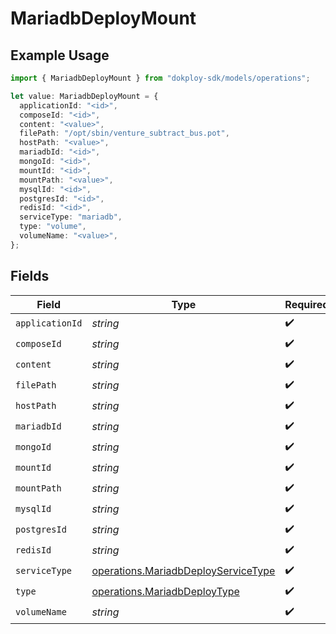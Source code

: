 # MariadbDeployMount

## Example Usage

```typescript
import { MariadbDeployMount } from "dokploy-sdk/models/operations";

let value: MariadbDeployMount = {
  applicationId: "<id>",
  composeId: "<id>",
  content: "<value>",
  filePath: "/opt/sbin/venture_subtract_bus.pot",
  hostPath: "<value>",
  mariadbId: "<id>",
  mongoId: "<id>",
  mountId: "<id>",
  mountPath: "<value>",
  mysqlId: "<id>",
  postgresId: "<id>",
  redisId: "<id>",
  serviceType: "mariadb",
  type: "volume",
  volumeName: "<value>",
};
```

## Fields

| Field                                                                                      | Type                                                                                       | Required                                                                                   | Description                                                                                |
| ------------------------------------------------------------------------------------------ | ------------------------------------------------------------------------------------------ | ------------------------------------------------------------------------------------------ | ------------------------------------------------------------------------------------------ |
| `applicationId`                                                                            | *string*                                                                                   | :heavy_check_mark:                                                                         | N/A                                                                                        |
| `composeId`                                                                                | *string*                                                                                   | :heavy_check_mark:                                                                         | N/A                                                                                        |
| `content`                                                                                  | *string*                                                                                   | :heavy_check_mark:                                                                         | N/A                                                                                        |
| `filePath`                                                                                 | *string*                                                                                   | :heavy_check_mark:                                                                         | N/A                                                                                        |
| `hostPath`                                                                                 | *string*                                                                                   | :heavy_check_mark:                                                                         | N/A                                                                                        |
| `mariadbId`                                                                                | *string*                                                                                   | :heavy_check_mark:                                                                         | N/A                                                                                        |
| `mongoId`                                                                                  | *string*                                                                                   | :heavy_check_mark:                                                                         | N/A                                                                                        |
| `mountId`                                                                                  | *string*                                                                                   | :heavy_check_mark:                                                                         | N/A                                                                                        |
| `mountPath`                                                                                | *string*                                                                                   | :heavy_check_mark:                                                                         | N/A                                                                                        |
| `mysqlId`                                                                                  | *string*                                                                                   | :heavy_check_mark:                                                                         | N/A                                                                                        |
| `postgresId`                                                                               | *string*                                                                                   | :heavy_check_mark:                                                                         | N/A                                                                                        |
| `redisId`                                                                                  | *string*                                                                                   | :heavy_check_mark:                                                                         | N/A                                                                                        |
| `serviceType`                                                                              | [operations.MariadbDeployServiceType](../../models/operations/mariadbdeployservicetype.md) | :heavy_check_mark:                                                                         | N/A                                                                                        |
| `type`                                                                                     | [operations.MariadbDeployType](../../models/operations/mariadbdeploytype.md)               | :heavy_check_mark:                                                                         | N/A                                                                                        |
| `volumeName`                                                                               | *string*                                                                                   | :heavy_check_mark:                                                                         | N/A                                                                                        |